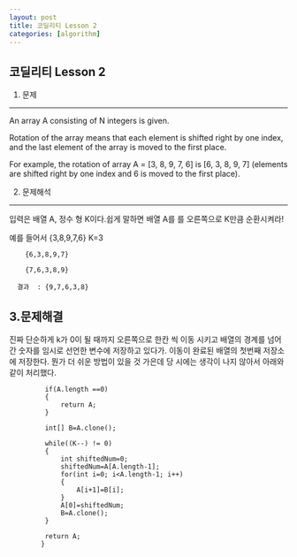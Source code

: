 ```yaml
---
layout: post
title: 코딜리티 Lesson 2
categories: [algorithm]
---
```


코딜리티 Lesson 2
--- 
1. 문제
---
An array A consisting of N integers is given. 

Rotation of the array means that each element is shifted right by one index, and the last element of the array is moved to the first place.

For example, the rotation of array A = [3, 8, 9, 7, 6] is [6, 3, 8, 9, 7] (elements are shifted right by one index and 6 is moved to the first place).


2. 문제해석
---
입력은 배열 A, 정수 형 K이다.쉽게 말하면 배열 A를 를 오른쪽으로 K만큼 순환시켜라!

예를 들어서  {3,8,9,7,6}  K=3
  
        {6,3,8,9,7}  

        {7,6,3,8,9}

      결과  : {9,7,6,3,8}
      


3.문제해결
---
진짜 단순하게 k가 0이 될 때까지 오른쪽으로 한칸 씩 이동 시키고 배열의 경계를 넘어간 숫자를 임시로 선언한 변수에 저장하고 있다가.
이동이 완료된 배열의 첫번째 저장소에 저장한다.
뭔가 더 쉬운 방법이 있을 것 가은데  당 시에는 생각이 나지 않아서  아래와 같이 처리했다.

```
		 if(A.length ==0)
		 {
			 return A;
		 }
		 
		 int[] B=A.clone();
		 
		 while((K--) != 0)
		 {
			 int shiftedNum=0;
			 shiftedNum=A[A.length-1];
			 for(int i=0; i<A.length-1; i++)
			 {
				 A[i+1]=B[i];
			 }
			 A[0]=shiftedNum;
			 B=A.clone();
		 }
		 
		 return A;
	    }
```